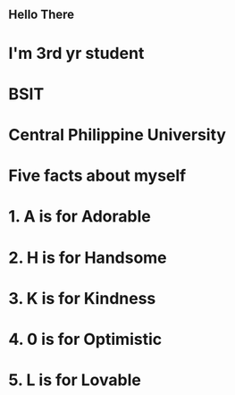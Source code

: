 ## **Hello There**

# I'm 3rd yr student
# BSIT
# Central Philippine University

# Five facts about myself

# 1. A is for Adorable
# 2. H is for Handsome
# 3. K is for Kindness
# 4. 0 is for Optimistic
# 5. L is for Lovable
